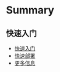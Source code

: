 # Summary

## 快速入门
* [快速入门](./quick-start-v6.0.md)
* [快速部署](6.0/部署指南/产品白皮书/部署方案/README.md)
* [更多信息](更多信息/moreinfo.md)
